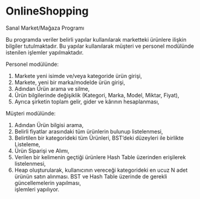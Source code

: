 # OnlineShopping
Sanal Market/Mağaza Programı

Bu programda veriler belirli yapılar kullanılarak marketteki ürünlere ilişkin bilgiler tutulmaktadır.
Bu yapılar kullanılarak müşteri ve personel modülünde istenilen işlemler yapılmaktadır.

Personel modülünde:
1.	Markete yeni isimde ve/veya kategoride ürün girişi,
2.	Markete, yeni bir marka/modelde ürün girişi,
3.	Adından Ürün arama ve silme,
4.	Ürün bilgilerinde değişiklik (Kategori, Marka, Model, Miktar, Fiyat),
5.	Ayrıca şirketin toplam gelir, gider ve kârının hesaplanması,

Müşteri modülünde:
1.	Adından Ürün bilgisi arama,
2.	Belirli fiyatlar arasındaki tüm ürünlerin bulunup listelenmesi,
3.	Belirtilen bir kategorideki tüm Ürünleri, BST’deki düzeyleri ile birlikte Listeleme, 
4.	Ürün Siparişi ve Alımı,
5.	Verilen bir kelimenin geçtiği ürünlere Hash Table üzerinden erişilerek listelenmesi,
6.	Heap oluşturularak, kullanıcının vereceği kategorideki en ucuz N adet ürünün satın 
    alınması. BST ve Hash Table üzerinde de gerekli güncellemelerin yapılması,    
işlemleri yapılıyor.
